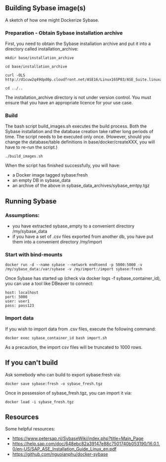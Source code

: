 Building Sybase image(s)
------------------------

A sketch of how one might Dockerize Sybase.

### Preparation - Obtain Sybase installation archive

First, you need to obtain the Sybase installation archive and put it into a directory called installation_archive:

    mkdir base/installation_archive

    cd base/installation_archive
	 
    curl -OLS http://d1cuw2q49dpd0p.cloudfront.net/ASE16/Linux16SP03/ASE_Suite.linuxamd64.tgz

    cd ../..

The installation_archive directory is not under version control. You must ensure that you have an appropriate licence for your use case.

### Build

The bash script build_images.sh executes the build process. Both the Sybase installation and the database creation take rather long periods of time. The script needs to be executed only once. (However, should you change the database/table definitions in base/docker/createXXX, you will have to re-run the script.)

    ./build_images.sh

When the script has finished successfully, you will have:

  * a Docker image tagged sybase:fresh
  * an empty DB in sybase_data 
  * an archive of the above in sybase_data_archives/sybase_emtpy.tgz

Running Sybase
--------------


### Assumptions:

   * you have extracted sybase_empty to a convenient directory /my/sybase_data
   * if you have a set of .csv files exported from another db, you have put them into a convenient directory /my/import

### Start with bind-mounts

    docker run -d --name sybase --network endtoend -p 5000:5000 -v /my/sybase_data:/var/sybase -v /my/import:/import sybase:fresh    

Once Sybase has started up (check via docker logs -f sybase_container_id), you can use a tool like DBeaver to connect:

    host: localhost
    port: 5000
    user: user1
    pass: pass123

### Import data

If you wish to import data from .csv files, execute the following command:

    docker exec sybase_container_id bash import.sh

As a precaution, the import csv files will be truncated to 1000 rows.

If you can't build
------------------

Ask somebody who can build to export sybase:fresh via:

    docker save sybase:fresh -o sybase_fresh.tgz

Once in possession of sybase_fresh.tgz, you can import it via:

    docker load -i sybase_fresh.tgz


Resources
---------

Some helpful resources:

  * https://www.petersap.nl/SybaseWiki/index.php?title=Main_Page
  * https://help.sap.com/doc/648ebc82a39147e88c7501740b053190/16.0.1.0/en-US/SAP_ASE_Installation_Guide_Linux_en.pdf
  * https://github.com/nguoianphu/docker-sybase

